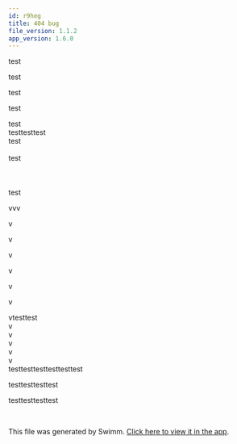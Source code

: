 ```yaml
---
id: r9heg
title: 404 bug
file_version: 1.1.2
app_version: 1.6.0
---
```


test

test

test

test

test<br/>
testtesttest<br/>
test<br/>
<br/>test<br/>
<br/><br/><br/>test

vvv

v

v

v

v

v

v

vtesttest<br/>
v<br/>
v<br/>
v<br/>
v<br/>
v<br/>
testtesttesttesttesttest

testtesttesttest

testtesttesttest

<br/>

This file was generated by Swimm. [Click here to view it in the app](https://swimm-web-app.web.app/repos/Z2l0aHViJTNBJTNBTm9hUmVwbyUzQSUzQU5vYW96ZXI=/docs/r9heg).
